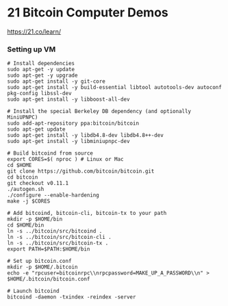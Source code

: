 # 21 Bitcoin Computer Demos #
https://21.co/learn/

### Setting up VM ######
    # Install dependencies
    sudo apt-get -y update
    sudo apt-get -y upgrade
    sudo apt-get install -y git-core
    sudo apt-get install -y build-essential libtool autotools-dev autoconf pkg-config libssl-dev
    sudo apt-get install -y libboost-all-dev

    # Install the special Berkeley DB dependency (and optionally MiniUPNPC)
    sudo add-apt-repository ppa:bitcoin/bitcoin
    sudo apt-get update
    sudo apt-get install -y libdb4.8-dev libdb4.8++-dev
    sudo apt-get install -y libminiupnpc-dev

    # Build bitcoind from source
    export CORES=$( nproc ) # Linux or Mac
    cd $HOME
    git clone https://github.com/bitcoin/bitcoin.git
    cd bitcoin
    git checkout v0.11.1
    ./autogen.sh
    ./configure --enable-hardening
    make -j $CORES

    # Add bitcoind, bitcoin-cli, bitcoin-tx to your path
    mkdir -p $HOME/bin
    cd $HOME/bin
    ln -s ../bitcoin/src/bitcoind .
    ln -s ../bitcoin/src/bitcoin-cli .
    ln -s ../bitcoin/src/bitcoin-tx .
    export PATH=$PATH:$HOME/bin

    # Set up bitcoin.conf
    mkdir -p $HOME/.bitcoin
    echo -e "rpcuser=bitcoinrpc\\nrpcpassword=MAKE_UP_A_PASSWORD\\n" > $HOME/.bitcoin/bitcoin.conf

    # Launch bitcoind
    bitcoind -daemon -txindex -reindex -server

